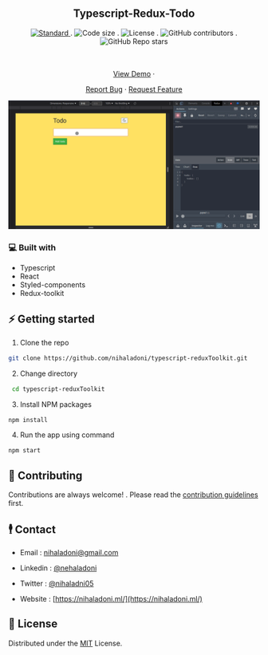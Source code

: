 <!-- PROJECT LOGO -->
<br />
<div align="center">
  <a href="https://github.com/nihaladoni/typescript-reduxToolkit">

</a>

<h2 align="center">Typescript-Redux-Todo</h2>




<!-- Shields -->
  <div align="center">
    <a href="https://standardjs.com">
      <img src="https://img.shields.io/badge/code%20style-standard-brightgreen.svg?style=flat"
        alt="Standard" />
    </a>
.
    <img src="https://img.shields.io/github/languages/code-size/nihaladoni/React-typescript-reduxToolkit?style=flat-square" alt="Code size" />
.
    <img src="https://img.shields.io/github/license/nihaladoni/React-typescript-reduxToolkit?style=flat-square" alt="License" />
.
    <img alt="GitHub contributors" src="https://img.shields.io/github/contributors/nihaladoni/React-typescript-reduxToolkit?style=flat-square">
.
    <img alt="GitHub Repo stars" src="https://img.shields.io/github/stars/nihaladoni/React-typescript-reduxToolkit?style=social">

  </div>

  <br />
  <br />
  <p>

<a href="https://typetodo.netlify.app/">View Demo</a>
·

<a href="https://github.com/nihaladoni/typescript-reduxToolkit/issues">Report Bug</a>
·
<a href="https://github.com/nihaladoni/typescript-reduxToolkit/issues">Request Feature</a>
</p>
</div>

![project-todo](https://raw.githubusercontent.com/nihaladoni/cms/main/typescriptRedux.gif)


<!-- ABOUT THE PROJECT -->


### 💻 Built with

<ul>
  
  <li>Typescript</li>
  
  <li>React</li>
  
  <li>Styled-components</li>
  
  <li>Redux-toolkit</li>
  
</ul>



<!-- GETTING STARTED -->
## ⚡ Getting started

1. Clone the repo

```sh
git clone https://github.com/nihaladoni/typescript-reduxToolkit.git
```

2. Change directory

```sh
 cd typescript-reduxToolkit
```

3. Install NPM packages

```sh
npm install
```

4. Run the app using command

```sh
npm start
```

<!-- CONTRIBUTING -->

## 🌟 Contributing

Contributions are always welcome! . Please read the [contribution guidelines](CONTRIBUTING) first.

<!-- CONTACT -->
## 🕴️ Contact

- Email : [nihaladoni@gmail.com](mailto:nihaladoni@gmail.com)


- Linkedin : [@nehaladoni](https://linkedin.com/in/nehaladoni)


- Twitter : [@nihaladni05](https://twitter.com/nihaladni05)


- Website : [https://nihaladoni.ml/](https://nihaladoni.ml/)



<!-- LICENSE -->
## 🔔 License

Distributed under the [MIT](LICENSE) License.
